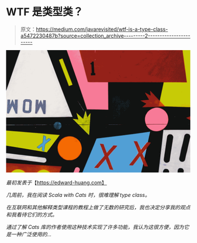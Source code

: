 # WTF 是类型类？

> 原文：<https://medium.com/javarevisited/wtf-is-a-type-class-a5472230487b?source=collection_archive---------2----------------------->

![](img/8e91887b535452d304e55bef63932cc7.png)

*最初发表于*【https://edward-huang.com】

*几周前，我在阅读 Scala with Cats 时，很难理解 type class。*

*在互联网和其他解释类型课程的教程上做了无数的研究后，我也决定分享我的观点和我看待它们的方式。*

*通过了解 Cats 库的作者使用这种技术实现了许多功能，我认为这很方便，因为它是一种广泛使用的…*